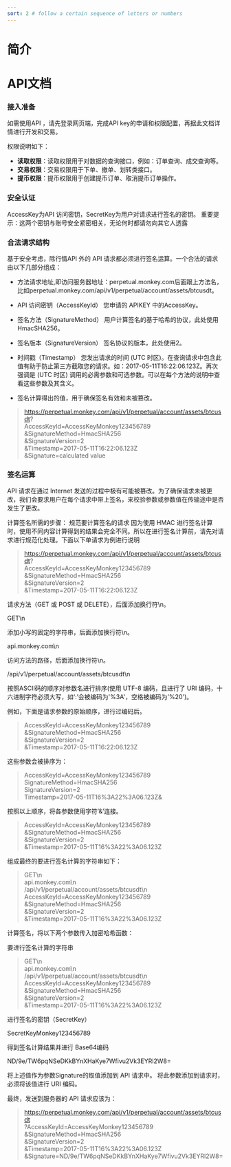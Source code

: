 ```yaml
---
sort: 2 # follow a certain sequence of letters or numbers
---
```

# 简介
# API文档

### 接入准备
如需使用API ，请先登录网页端，完成API key的申请和权限配置，再据此文档详情进行开发和交易。

权限说明如下：
* **读取权限**：读取权限用于对数据的查询接口，例如：订单查询、成交查询等。
* **交易权限**：交易权限用于下单、撤单、划转类接口。
* **提币权限**：提币权限用于创建提币订单、取消提币订单操作。

### 安全认证
AccessKey为API 访问密钥，SecretKey为用户对请求进行签名的密钥。 重要提示：这两个密钥与账号安全紧密相关，无论何时都请勿向其它人透露


### 合法请求结构
基于安全考虑，除行情API 外的 API 请求都必须进行签名运算。一个合法的请求由以下几部分组成：

- 方法请求地址,即访问服务器地址：perpetual.monkey.com后面跟上方法名，比如perpetual.monkey.com/api/v1/perpetual/account/assets/btcusdt。

- API 访问密钥（AccessKeyId） 您申请的 APIKEY 中的AccessKey。

- 签名方法（SignatureMethod） 用户计算签名的基于哈希的协议，此处使用 HmacSHA256。

- 签名版本（SignatureVersion） 签名协议的版本，此处使用2。

- 时间戳（Timestamp） 您发出请求的时间 (UTC 时区)。在查询请求中包含此值有助于防止第三方截取您的请求。如：2017-05-11T16:22:06.123Z。再次强调是 (UTC 时区)
  调用的必需参数和可选参数。可以在每个方法的说明中查看这些参数及其含义。

- 签名计算得出的值，用于确保签名有效和未被篡改。


> https://perpetual.monkey.com/api/v1/perpetual/account/assets/btcusdt?  
AccessKeyId=AccessKeyMonkey123456789  
&SignatureMethod=HmacSHA256  
&SignatureVersion=2  
&Timestamp=2017-05-11T16:22:06.123Z  
&Signature=calculated value



### 签名运算
API 请求在通过 Internet 发送的过程中极有可能被篡改。为了确保请求未被更改，我们会要求用户在每个请求中带上签名，来校验参数或参数值在传输途中是否发生了更改。

计算签名所需的步骤：
规范要计算签名的请求
因为使用 HMAC 进行签名计算时，使用不同内容计算得到的结果会完全不同。所以在进行签名计算前，请先对请求进行规范化处理。下面以下单请求为例进行说明


>https://perpetual.monkey.com/api/v1/perpetual/account/assets/btcusdt?  
AccessKeyId=AccessKeyMonkey123456789  
&SignatureMethod=HmacSHA256  
&SignatureVersion=2  
&Timestamp=2017-05-11T16:22:06.123Z  

请求方法（GET 或 POST 或 DELETE），后面添加换行符\n。

GET\n

添加小写的固定的字符串，后面添加换行符\n。

api.monkey.com\n

访问方法的路径，后面添加换行符\n。

/api/v1/perpetual/account/assets/btcusdt\n

按照ASCII码的顺序对参数名进行排序(使用 UTF-8 编码，且进行了 URI 编码，十六进制字符必须大写，如‘:’会被编码为'%3A'，空格被编码为'%20')。

例如，下面是请求参数的原始顺序，进行过编码后。


>AccessKeyId=AccessKeyMonkey123456789  
&SignatureMethod=HmacSHA256  
&SignatureVersion=2  
&Timestamp=2017-05-11T16:22:06.123Z  

这些参数会被排序为：

>AccessKeyId=AccessKeyMonkey123456789  
SignatureMethod=HmacSHA256  
SignatureVersion=2  
Timestamp=2017-05-11T16%3A22%3A06.123Z&  

按照以上顺序，将各参数使用字符’&’连接。

>AccessKeyId=AccessKeyMonkey123456789  
&SignatureMethod=HmacSHA256  
&SignatureVersion=2  
&Timestamp=2017-05-11T16%3A22%3A06.123Z  


组成最终的要进行签名计算的字符串如下：


>GET\n  
api.monkey.com\n  
/api/v1/perpetual/account/assets/btcusdt\n  
AccessKeyId=AccessKeyMonkey123456789  
&SignatureMethod=HmacSHA256  
&SignatureVersion=2  
&Timestamp=2017-05-11T16%3A22%3A06.123Z  


计算签名，将以下两个参数传入加密哈希函数：

要进行签名计算的字符串

>GET\n  
api.monkey.com\n  
/api/v1/perpetual/account/assets/btcusdt\n  
AccessKeyId=AccessKeyMonkey123456789  
&SignatureMethod=HmacSHA256  
&SignatureVersion=2  
&Timestamp=2017-05-11T16%3A22%3A06.123Z  

进行签名的密钥（SecretKey）

SecretKeyMonkey123456789

得到签名计算结果并进行 Base64编码

ND/9e/TW6pqNSeDKkBYnXHaKye7Wfivu2Vk3EYRl2W8=

将上述值作为参数Signature的取值添加到 API 请求中。 将此参数添加到请求时，必须将该值进行 URI 编码。

最终，发送到服务器的 API 请求应该为：

>https://perpetual.monkey.com/api/v1/perpetual/account/assets/btcusdt  
?AccessKeyId=AccessKeyMonkey123456789  
&SignatureMethod=HmacSHA256  
&SignatureVersion=2  
&Timestamp=2017-05-11T16%3A22%3A06.123Z  
&Signature=ND/9e/TW6pqNSeDKkBYnXHaKye7Wfivu2Vk3EYRl2W8=  
